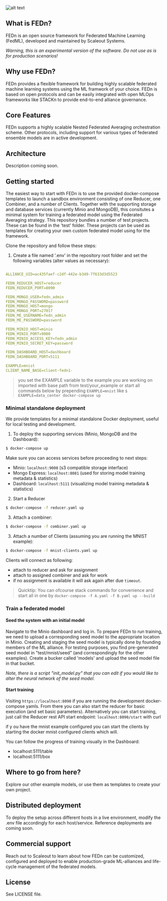 ![alt text](https://thumb.tildacdn.com/tild6637-3937-4565-b861-386330386132/-/resize/560x/-/format/webp/FEDn_logo.png)
## What is FEDn?
FEDn is an open source framework for Federated Machine Learning (FedML), developed and maintained by Scaleout Systems. 

*Warning, this is an experimental version of the software. Do not use as is for production scenarios!*

## Why use FEDn? 

FEDn provides a flexible framework for building highly scalable federated machine learning systems using the ML framwork of your choice. FEDn is based on open protocols and can be easily integrated with open MLOps frameworks like STACKn to provide end-to-end alliance governance.   

## Core Features
FEDn supports a highly scalable Nested Federated Averaging orchestration scheme. Other protocols, including support for various types of federated ensemble models are in active development. 

<!--- #### Multimodal participation
#### Multilevel model combinations
---> 

## Architecture
Description coming soon. 

## Getting started 

The easiest way to start with FEDn is to use the provided docker-compose templates to launch a sandbox environment consisting of one Reducer, one Combiner, and a number of Clients. Together with the supporting storage and database services (currently Minio and MongoDB), this consitutes a minimal system for training a federated model using the Federated Averaging strategy. This repository bundles a number of test projects. These can be found in the 'test' folder. These projects can be used as templates for creating your own custom federated model using for the framework. 

Clone the repository and follow these steps: 

1. Create a file named '.env' in the repository root folder and set the following variables (alter values as necessary):
```yaml

ALLIANCE_UID=ac435faef-c2df-442e-b349-7f633d3d5523

FEDN_REDUCER_HOST=reducer
FEDN_REDUCER_PORT=8090

FEDN_MONGO_USER=fedn_admin
FEDN_MONGO_PASSWORD=password
FEDN_MONGO_HOST=mongo
FEDN_MONGO_PORT=27017
FEDN_ME_USERNAME=fedn_admin
FEDN_ME_PASSWORD=password

FEDN_MINIO_HOST=minio
FEDN_MINIO_PORT=9000
FEDN_MINIO_ACCESS_KEY=fedn_admin
FEDN_MINIO_SECRET_KEY=password

FEDN_DASHBOARD_HOST=dashboard
FEDN_DASHBOARD_PORT=5111

EXAMPLE=mnist
CLIENT_NAME_BASE=client-fedn1-

```

> you set the EXAMPLE variable to the example you are working on imported with base path from test/your_example
or start all commands below by prepending ```EXAMPLE=mnist``` like ```$ EXAMPLE=data_center docker-compose up```

### Minimal standalone deployment 
We provide templates for a minimal standalone Docker deployment, useful for local testing and development. 

1. To deploy the supporting services (Minio, MongoDB and the Dashboard):

````bash 
$ docker-compose up 
````
Make sure you can access services before proceeding to next steps: 
 - Minio: `localhost:9000` (s3 compatible storage interface)
 - Mongo Express: `localhost:8081` (used for storing model training metadata & statistics)
 - Dashboard: `localhost:5111` (visualizing model training metadata & statistics)

2. Start a Reducer
````bash 
$ docker-compose -f reducer.yaml up 
````

3. Attach a combiner:
````bash 
$ docker-compose -f combiner.yaml up 
````

3. Attach a number of Clients (assuming you are running the MNIST example):
````bash 
$ docker-compose -f mnist-clients.yaml up 
````
Clients will connect as following:
- attach to reducer and ask for assignment
- attach to assigned combiner and ask for work
- if no assignment is available it will ask again after due `timeout`.

> Quicktip: You can ofcourse stack commands for convenience and start all in one by `docker-compose -f A.yaml -f B.yaml up --build`

### Train a federated model

#### Seed the system with an initial model

Navigate to the Minio dashboard and log in. To prepare FEDn to run training, we need to upload a corresponding seed model to the appropriate location in Minio. Creating and staging the seed model is typically done by founding members of the ML alliance. For testing purposes, you find pre-generated seed model in "test/mnist/seed" (and correspondingly for the other examples).  Create a bucker called 'models' and upload the seed model file in that bucket. 

*Note, there is a script "init_model.py" that you can edit if you would like to alter the neural network of the seed model.*

#### Start training
Visiting `https://localhost:8090` if you are running the development docker-compose yamls.
From there you can also start the reducer for basic execution (and set basic parameters).
Alternatively you can start training, just call the Reducer rest API start endpoint: `localhost:8090/start` with curl

if y ou have the mnist example configured you can start the clients by starting the docker mnist configured clients which will.


You can follow the progress of training visually in the Dashboard: 
 - localhost:5111/table 
 - localhost:5111/box

## Where to go from here?
Explore our other example models, or use them as templates to create your own project. 

## Distributed deployment
To deploy the setup across different hosts in a live environment, modify the .env file accordingly for each host/service. Reference deployments are coming soon. 

## Commercial support
Reach out to Scaleout to learn about how FEDn can be customized, configured and deployed to enable production-grade ML-alliances and life-cycle management of the federated models.  

## License
See LICENSE file.

